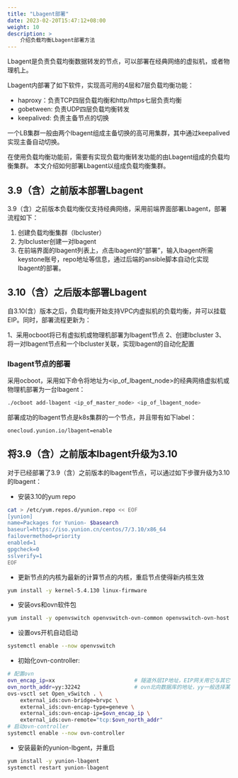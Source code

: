 ```yaml
---
title: "Lbagent部署"
date: 2023-02-20T15:47:12+08:00
weight: 10
description: >
    介绍负载均衡Lbagent部署方法
---
```


Lbagent是负责负载均衡数据转发的节点，可以部署在经典网络的虚拟机，或者物理机上。

Lbagent内部署了如下软件，实现高可用的4层和7层负载均衡功能：

* haproxy：负责TCP四层负载均衡和http/https七层负责均衡
* gobetween: 负责UDP四层负载均衡转发
* keepalived: 负责主备节点的切换

一个LB集群一般由两个lbagent组成主备切换的高可用集群，其中通过keepalived实现主备自动切换。

在使用负载均衡功能前，需要有实现负载均衡转发功能的由Lbagent组成的负载均衡集群。
本文介绍如何部署Lbagent以组成负载均衡集群。

## 3.9（含）之前版本部署Lbagent

3.9（含）之前版本负载均衡仅支持经典网络，采用前端界面部署Lbagent，部署流程如下：

1. 创建负载均衡集群（lbcluster）
2. 为lbcluster创建一对lbagent
3. 在前端界面的lbagent列表上，点击lbagent的“部署”，输入lbagent所需keystone账号，repo地址等信息，通过后端的ansible脚本自动化实现lbagent的部署。

## 3.10（含）之后版本部署Lbagent

自3.10(含）版本之后，负载均衡开始支持VPC内虚拟机的负载均衡，并可以挂载EIP。同时，部署流程更新为：

1、采用ocboot将已有虚拟机或物理机部署为lbagent节点
2、创建lbcluster
3、将一对lbagent节点和一个lbcluster关联，实现lbagent的自动化配置

### lbagent节点的部署

采用ocboot，采用如下命令将地址为<ip_of_lbagent_node>的经典网络虚拟机或物理机部署为一台lbagent：

```bash
./ocboot add-lbagent <ip_of_master_node> <ip_of_lbagent_node>
```

部署成功的lbagent节点是k8s集群的一个节点，并且带有如下label：

```
onecloud.yunion.io/lbagent=enable
```

## 将3.9（含）之前版本lbagent升级为3.10

对于已经部署了3.9（含）之前版本的lbagent节点，可以通过如下步骤升级为3.10的lbagent：

* 安装3.10的yum repo
```bash
cat > /etc/yum.repos.d/yunion.repo << EOF
[yunion]
name=Packages for Yunion- $basearch
baseurl=https://iso.yunion.cn/centos/7/3.10/x86_64
failovermethod=priority
enabled=1
gpgcheck=0
sslverify=1
EOF
```

* 更新节点的内核为最新的计算节点的内核，重启节点使得新内核生效

```bash
yum install -y kernel-5.4.130 linux-firmware
```

* 安装ovs和ovn软件包

```bash
yum install -y openvswitch openvswitch-ovn-common openvswitch-ovn-host kmod-openvswitch
```

* 设置ovs开机自动启动

```bash
systemctl enable --now openvswitch
```

* 初始化ovn-controller: 

```bash
# 配置ovn
ovn_encap_ip=xx							# 隧道外层IP地址，EIP网关用它与其它计算节点通信
ovn_north_addr=yy:32242					# ovn北向数据库的地址，yy一般选择某台宿主机ip地址；端口默认为32242，对应k8s default-ovn-north service中的端口号
ovs-vsctl set Open_vSwitch . \
	external_ids:ovn-bridge=brvpc \
	external_ids:ovn-encap-type=geneve \
	external_ids:ovn-encap-ip=$ovn_encap_ip \
	external_ids:ovn-remote="tcp:$ovn_north_addr"
# 启动ovn-controller
systemctl enable --now ovn-controller
```

* 安装最新的yunion-lbgent，并重启

```bash
yum install -y yunion-lbagent
systemctl restart yunion-lbagent
```
